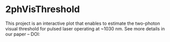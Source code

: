# 2phVisThreshold

This project is an interactive plot that enables to estimate the two-photon visual threshold for pulsed laser operating at ~1030 nm.
See more details in our paper – DOI: 
